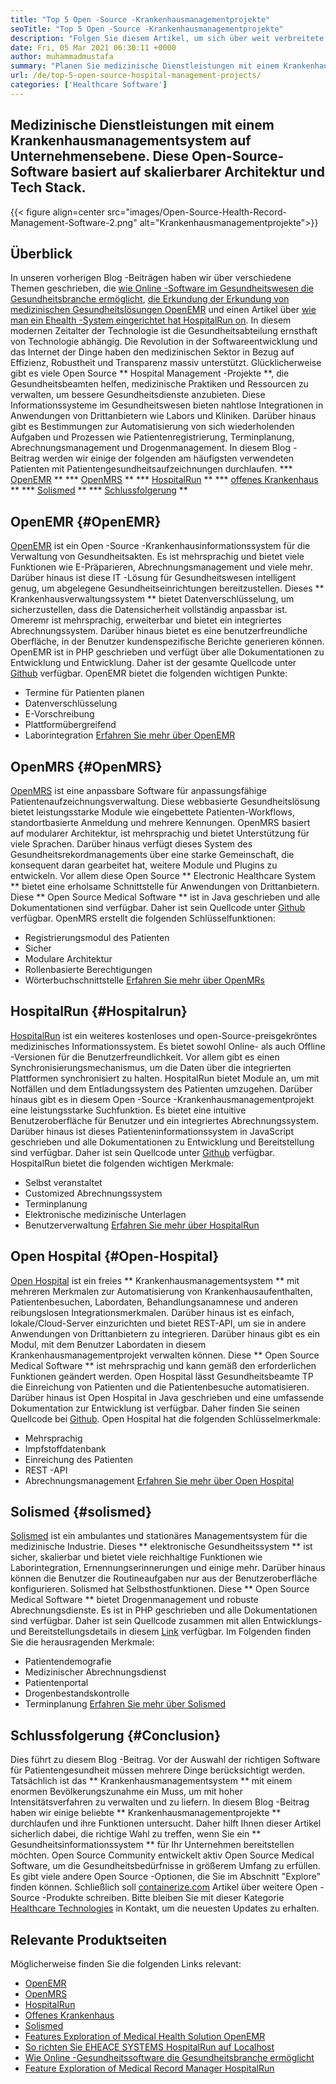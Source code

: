 ```yaml
---
title: "Top 5 Open -Source -Krankenhausmanagementprojekte" 
seoTitle: "Top 5 Open -Source -Krankenhausmanagementprojekte" 
description: "Folgen Sie diesem Artikel, um sich über weit verbreitete kostenlose Krankenhausmanagementprojekte zu informieren. Diese Lösungen bieten eine integrierte Plattform, um medizinische Praktiken zu organisieren." 
date: Fri, 05 Mar 2021 06:30:11 +0000
author: muhammadmustafa
summary: "Planen Sie medizinische Dienstleistungen mit einem Krankenhausmanagementsystem auf Unternehmensebene. Diese Open-Source-Software basiert auf skalierbarer Architektur und Tech Stack." 
url: /de/top-5-open-source-hospital-management-projects/
categories: ['Healthcare Software']
---
```


## Medizinische Dienstleistungen mit einem Krankenhausmanagementsystem auf Unternehmensebene. Diese Open-Source-Software basiert auf skalierbarer Architektur und Tech Stack.

{{< figure align=center src="images/Open-Source-Health-Record-Management-Software-2.png" alt="Krankenhausmanagementprojekte">}}


## Überblick
In unseren vorherigen Blog -Beiträgen haben wir über verschiedene Themen geschrieben, die [wie Online -Software im Gesundheitswesen die Gesundheitsbranche ermöglicht][1], [die Erkundung der Erkundung von medizinischen Gesundheitslösungen OpenEMR][2] und einen Artikel über [wie man ein Ehealth -System eingerichtet hat HospitalRun on][3]. In diesem modernen Zeitalter der Technologie ist die Gesundheitsabteilung ernsthaft von Technologie abhängig. Die Revolution in der Softwareentwicklung und das Internet der Dinge haben den medizinischen Sektor in Bezug auf Effizienz, Robustheit und Transparenz massiv unterstützt.
Glücklicherweise gibt es viele Open Source ** Hospital Management -Projekte **, die Gesundheitsbeamten helfen, medizinische Praktiken und Ressourcen zu verwalten, um bessere Gesundheitsdienste anzubieten. Diese Informationssysteme im Gesundheitswesen bieten nahtlose Integrationen in Anwendungen von Drittanbietern wie Labors und Kliniken. Darüber hinaus gibt es Bestimmungen zur Automatisierung von sich wiederholenden Aufgaben und Prozessen wie Patientenregistrierung, Terminplanung, Abrechnungsmanagement und Drogenmanagement. In diesem Blog -Beitrag werden wir einige der folgenden am häufigsten verwendeten Patienten mit Patientengesundheitsaufzeichnungen durchlaufen.
  *** [OpenEMR][4] **
  *** [OpenMRS][5] **
  *** [HospitalRun][6] **
  *** [offenes Krankenhaus][7] **
  *** [Solismed][8] **
  *** [Schlussfolgerung][9] **

## OpenEMR {#OpenEMR}
[OpenEMR][10] ist ein Open -Source -Krankenhausinformationssystem für die Verwaltung von Gesundheitsakten. Es ist mehrsprachig und bietet viele Funktionen wie E-Präparieren, Abrechnungsmanagement und viele mehr. Darüber hinaus ist diese IT -Lösung für Gesundheitswesen intelligent genug, um abgelegene Gesundheitseinrichtungen bereitzustellen. Dieses ** Krankenhausverwaltungssystem ** bietet Datenverschlüsselung, um sicherzustellen, dass die Datensicherheit vollständig anpassbar ist. Omeremr ist mehrsprachig, erweiterbar und bietet ein integriertes Abrechnungssystem. Darüber hinaus bietet es eine benutzerfreundliche Oberfläche, in der Benutzer kundenspezifische Berichte generieren können. OpenEMR ist in PHP geschrieben und verfügt über alle Dokumentationen zu Entwicklung und Entwicklung. Daher ist der gesamte Quellcode unter [Github][11] verfügbar.
OpenEMR bietet die folgenden wichtigen Punkte:
  * Termine für Patienten planen
  * Datenverschlüsselung
  * E-Vorschreibung
  * Plattformübergreifend
  * Laborintegration
[Erfahren Sie mehr über OpenEMR][12]

## OpenMRS {#OpenMRS}
[OpenMRS][13] ist eine anpassbare Software für anpassungsfähige Patientenaufzeichnungsverwaltung. Diese webbasierte Gesundheitslösung bietet leistungsstarke Module wie eingebettete Patienten-Workflows, standortbasierte Anmeldung und mehrere Kennungen. OpenMRS basiert auf modularer Architektur, ist mehrsprachig und bietet Unterstützung für viele Sprachen. Darüber hinaus verfügt dieses System des Gesundheitsrekordmanagements über eine starke Gemeinschaft, die konsequent daran gearbeitet hat, weitere Module und Plugins zu entwickeln. Vor allem diese Open Source ** Electronic Healthcare System ** bietet eine erholsame Schnittstelle für Anwendungen von Drittanbietern. Diese ** Open Source Medical Software ** ist in Java geschrieben und alle Dokumentationen sind verfügbar. Daher ist sein Quellcode unter [Github][14] verfügbar.
OpenMRS erstellt die folgenden Schlüsselfunktionen:
  * Registrierungsmodul des Patienten
  * Sicher
  * Modulare Architektur
  * Rollenbasierte Berechtigungen
  * Wörterbuchschnittstelle
[Erfahren Sie mehr über OpenMRs][15]

## HospitalRun {#Hospitalrun}
[HospitalRun][16] ist ein weiteres kostenloses und open-Source-preisgekröntes medizinisches Informationssystem. Es bietet sowohl Online- als auch Offline -Versionen für die Benutzerfreundlichkeit. Vor allem gibt es einen Synchronisierungsmechanismus, um die Daten über die integrierten Plattformen synchronisiert zu halten. HospitalRun bietet Module an, um mit Notfällen und dem Entladungssystem des Patienten umzugehen. Darüber hinaus gibt es in diesem Open -Source -Krankenhausmanagementprojekt eine leistungsstarke Suchfunktion. Es bietet eine intuitive Benutzeroberfläche für Benutzer und ein integriertes Abrechnungssystem. Darüber hinaus ist dieses Patienteninformationssystem in JavaScript geschrieben und alle Dokumentationen zu Entwicklung und Bereitstellung sind verfügbar. Daher ist sein Quellcode unter [Github][17] verfügbar.
HospitalRun bietet die folgenden wichtigen Merkmale:
  * Selbst veranstaltet
  * Customized Abrechnungssystem
  * Terminplanung
  * Elektronische medizinische Unterlagen
  * Benutzerverwaltung
[Erfahren Sie mehr über HospitalRun][18]

## Open Hospital {#Open-Hospital}
[Open Hospital][19] ist ein freies ** Krankenhausmanagementsystem ** mit mehreren Merkmalen zur Automatisierung von Krankenhausaufenthalten, Patientenbesuchen, Labordaten, Behandlungsanamnese und anderen reibungslosen Integrationsmerkmalen. Darüber hinaus ist es einfach, lokale/Cloud-Server einzurichten und bietet REST-API, um sie in andere Anwendungen von Drittanbietern zu integrieren. Darüber hinaus gibt es ein Modul, mit dem Benutzer Labordaten in diesem Krankenhausmanagementprojekt verwalten können. Diese ** Open Source Medical Software ** ist mehrsprachig und kann gemäß den erforderlichen Funktionen geändert werden. Open Hospital lässt Gesundheitsbeamte TP die Einreichung von Patienten und die Patientenbesuche automatisieren. Darüber hinaus ist Open Hospital in Java geschrieben und eine umfassende Dokumentation zur Entwicklung ist verfügbar. Daher finden Sie seinen Quellcode bei [Github][20].
Open Hospital hat die folgenden Schlüsselmerkmale:
  * Mehrsprachig
  * Impfstoffdatenbank
  * Einreichung des Patienten
  * REST -API
  * Abrechnungsmanagement
[Erfahren Sie mehr über Open Hospital][21]

## Solismed {#solismed}
[Solismed][22] ist ein ambulantes und stationäres Managementsystem für die medizinische Industrie. Dieses ** elektronische Gesundheitssystem ** ist sicher, skalierbar und bietet viele reichhaltige Funktionen wie Laborintegration, Ernennungserinnerungen und einige mehr. Darüber hinaus können die Benutzer die Routineaufgaben nur aus der Benutzeroberfläche konfigurieren. Solismed hat Selbsthostfunktionen. Diese ** Open Source Medical Software ** bietet Drogenmanagement und robuste Abrechnungsdienste. Es ist in PHP geschrieben und alle Dokumentationen sind verfügbar. Daher ist sein Quellcode zusammen mit allen Entwicklungs- und Bereitstellungsdetails in diesem [Link][23] verfügbar.
Im Folgenden finden Sie die herausragenden Merkmale:
  * Patientendemografie
  * Medizinischer Abrechnungsdienst
  * Patientenportal
  * Drogenbestandskontrolle
  * Terminplanung
[Erfahren Sie mehr über Solismed][24]

## Schlussfolgerung {#Conclusion}
Dies führt zu diesem Blog -Beitrag. Vor der Auswahl der richtigen Software für Patientengesundheit müssen mehrere Dinge berücksichtigt werden. Tatsächlich ist das ** Krankenhausmanagementsystem ** mit einem enormen Bevölkerungszunahme ein Muss, um mit hoher Intensitätsverfahren zu verwalten und zu liefern. In diesem Blog -Beitrag haben wir einige beliebte ** Krankenhausmanagementprojekte ** durchlaufen und ihre Funktionen untersucht. Daher hilft Ihnen dieser Artikel sicherlich dabei, die richtige Wahl zu treffen, wenn Sie ein ** Gesundheitsinformationssystem ** für Ihr Unternehmen bereitstellen möchten. Open Source Community entwickelt aktiv Open Source Medical Software, um die Gesundheitsbedürfnisse in größerem Umfang zu erfüllen. Es gibt viele andere Open Source -Optionen, die Sie im Abschnitt "Explore" finden können.
Schließlich soll [containerize.com][25] Artikel über weitere Open -Source -Produkte schreiben. Bitte bleiben Sie mit dieser Kategorie [Healthcare Technologies][26] in Kontakt, um die neuesten Updates zu erhalten.

## Relevante Produktseiten
Möglicherweise finden Sie die folgenden Links relevant:
  * [OpenEMR][27]
  * [OpenMRS][28]
  * [HospitalRun][18]
  * [Offenes Krankenhaus][21]
  * [Solismed][24]
  * [Features Exploration of Medical Health Solution OpenEMR][2]
  * [So richten Sie EHEACE SYSTEMS HospitalRun auf Localhost][3]
  * [Wie Online -Gesundheitssoftware die Gesundheitsbranche ermöglicht][1]
  * [Feature Exploration of Medical Record Manager HospitalRun][29]

  
[1]: https://blog.containerize.com/2021/02/12/how-online-healthcare-software-empowers-healthcare-industry/
[2]: https://blog.containerize.com/healthcare-software/open-source-medical-software-openemr-features/
[3]: https://blog.containerize.com/healthcare-software/how-to-install-hospitalrun-hospital-management-system/
[4]: #OpenEMR
[5]: #OpenMRS
[6]: #Hospitalrun
[7]: #Open-Hospital
[8]: #Solismed
[9]: #Conclusion
[10]: https://products.containerize.com/healthcare-technologies/openemr/
[11]: https://github.com/OpenShot/openshot-qt
[12]: https://www.open-emr.org/
[13]: https://products.containerize.com/healthcare-technologies/openmrs/
[14]: https://github.com/openmrs/openmrs-core
[15]: https://products.containerize.com/healthcare-technologies/openmrs
[16]: https://products.containerize.com/healthcare-technologies/hospitalrun/
[17]: https://github.com/HospitalRun/hospitalrun
[18]: https://products.containerize.com/healthcare-technologies/hospitalrun
[19]: https://products.containerize.com/healthcare-technologies/open-hospital/
[20]: https://github.com/informatici/openhospital
[21]: https://products.containerize.com/healthcare-technologies/open-hospital
[22]: https://products.containerize.com/healthcare-technologies/solismed/
[23]: https://www.solismed.com/startup.html
[24]: https://products.containerize.com/healthcare-technologies/solismed
[25]: https://www.containerize.com/
[26]: https://products.containerize.com/healthcare-technologies/
[27]: https://products.containerize.com/health-care-technologies/openemr
[28]: https://products.containerize.com/health-care-technologies/openmrs
[29]: https://blog.containerize.com/healthcare-software/features-exploration-of-medical-record-manager-hospitalrun/
